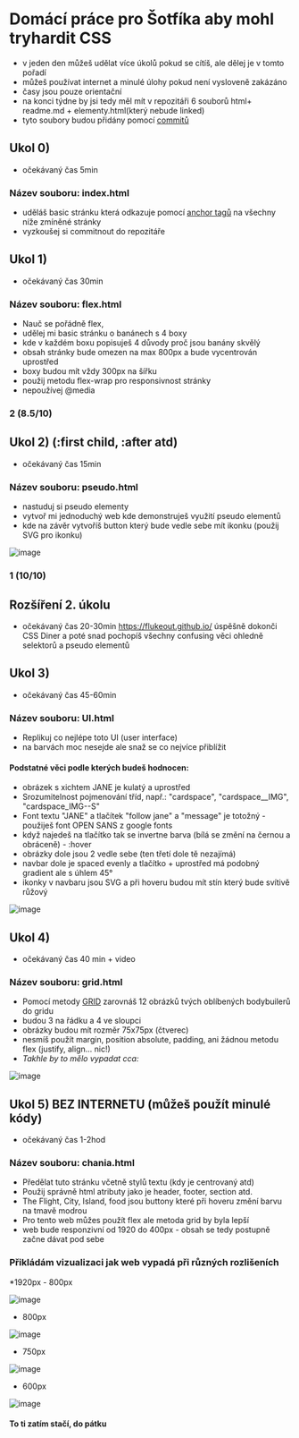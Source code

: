 # Domácí práce pro Šotfíka aby mohl tryhardit CSS

* v jeden den můžeš udělat více úkolů pokud se cítíš, ale dělej je v tomto pořadí
* můžeš používat internet a minulé úlohy pokud není vysloveně zakázáno
* časy jsou pouze orientační
* na konci týdne by jsi tedy měl mít v repozitáři 6 souborů html+ readme.md + elementy.html(který nebude linked)
* tyto soubory budou přidány pomocí <a href="https://www.youtube.com/watch?v=B8RSMBSzFuA&ab_channel=Luis">commitů<a>

## Ukol 0) 
* očekávaný čas 5min
### Název souboru: index.html
* uděláš basic stránku která odkazuje pomocí <a href="https://www.w3schools.com/tags/tag_a.asp" target="blank">anchor tagů<a> na všechny níže zmíněné stránky
* vyzkoušej si commitnout do repozitáře

## Ukol 1) 
* očekávaný čas 30min
### Název souboru: flex.html
* Nauč se pořádně flex, 
* udělej mi basic stránku o banánech s 4 boxy
* kde v každém boxu popisuješ 4 důvody proč jsou banány skvělý
* obsah stránky bude omezen na max 800px a bude vycentrován uprostřed
* boxy budou mít vždy 300px na šířku
* použij metodu flex-wrap pro responsivnost stránky
* nepoužívej @media
### 2 (8.5/10)

## Ukol 2) (:first child, :after atd)
* očekávaný čas 15min
### Název souboru: pseudo.html
* nastuduj si pseudo elementy
* vytvoř mi jednoduchý web kde demonstruješ využití pseudo elementů 
* kde na závěr vytvoříš button který bude vedle sebe mít ikonku (použij SVG pro ikonku)

![image](https://user-images.githubusercontent.com/91286763/212567880-48b86275-7970-4506-b3a4-86208d0ab7de.png)

### 1 (10/10)
## Rozšíření 2. úkolu
* očekávaný čas 20-30min
https://flukeout.github.io/
úspěšně dokonči CSS Diner a poté snad pochopíš všechny confusing věci ohledně selektorů a pseudo elementů

## Ukol 3)
* očekávaný čas 45-60min
### Název souboru: UI.html
* Replikuj co nejlépe toto UI (user interface)
* na barvách moc nesejde ale snaž se co nejvíce přiblížit
#### Podstatné věci podle kterých budeš hodnocen:
* obrázek s xichtem JANE je kulatý a uprostřed
* Srozumitelnost pojmenování tříd, např.: "cardspace", "cardspace__IMG", "cardspace_IMG--S"
* Font textu "JANE" a tlačítek "follow jane" a "message" je totožný - použiješ font OPEN SANS z google fonts
* když najedeš na tlačítko tak se invertne barva (bílá se změní na černou a obráceně) - :hover
* obrázky dole jsou 2 vedle sebe (ten třetí dole tě nezajímá)
* navbar dole je spaced evenly a tlačítko + uprostřed má podobný gradient ale s úhlem 45° 
* ikonky v navbaru jsou SVG a při hoveru budou mít stín který bude svítivě růžový

![image](https://user-images.githubusercontent.com/91286763/212567954-2d72e826-f91e-439f-9207-8411b7cca920.png)

## Ukol 4)
* očekávaný čas 40 min + video
### Název souboru: grid.html
* Pomocí metody <a href="https://www.youtube.com/watch?v=EiNiSFIPIQE&ab_channel=SlayingTheDragon ">GRID</a> zarovnáš 12 obrázků tvých oblíbených bodybuilerů do gridu
* budou 3 na řádku a 4 ve sloupci
* obrázky budou mít rozměr 75x75px (čtverec)
* nesmíš použít margin, position absolute, padding, ani žádnou metodu flex (justify, align... nic!)
* *Takhle by to mělo vypadat cca:*

![image](https://user-images.githubusercontent.com/91286763/212568558-ba0509b5-3a88-46d7-8d13-e7ecc5c516a9.png)

## Ukol 5) BEZ INTERNETU (můžeš použít minulé kódy)
* očekávaný čas 1-2hod
### Název souboru: chania.html
* Předělat tuto stránku včetně stylů textu (kdy je centrovaný atd)
* Použij správně html atributy jako je header, footer, section atd.
* The Flight, City, Island, food jsou buttony které při hoveru změní barvu na tmavě modrou
* Pro tento web můžes použít flex ale metoda grid by byla lepší
* web bude responzivní od 1920 do 400px - obsah se tedy postupně začne dávat pod sebe
### Přikládám vizualizaci jak web vypadá při různých rozlišeních
  
*1920px - 800px

![image](https://user-images.githubusercontent.com/91286763/212568829-d2b9030a-7ea5-4b19-af69-2caf9f00fb94.png)

* 800px

![image](https://user-images.githubusercontent.com/91286763/212568852-82f30c1a-b95d-4e8b-be66-67ec02760c4c.png)

* 750px

![image](https://user-images.githubusercontent.com/91286763/212568921-7a1aa53e-07e0-4846-8945-9a1d320aafed.png)

* 600px

![image](https://user-images.githubusercontent.com/91286763/212568876-cc7f249b-857f-4df1-a057-ed59ec56665c.png)



#### To ti zatím stačí, do pátku
